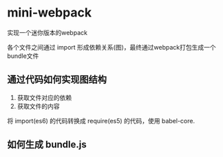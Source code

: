 # mini-webpack
实现一个迷你版本的webpack

各个文件之间通过 import 形成依赖关系(图)，最终通过webpack打包生成一个bundle文件

## 通过代码如何实现图结构 ##
1. 获取文件对应的依赖
2. 获取文件的内容

将 import(es6) 的代码转换成 require(es5) 的代码，使用 babel-core.

## 如何生成 bundle.js ##
























